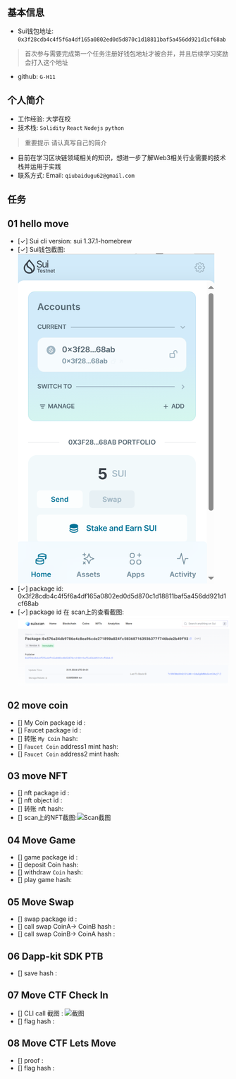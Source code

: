 ## 基本信息
- Sui钱包地址: `0x3f28cdb4c4f5f6a4df165a0802ed0d5d870c1d18811baf5a456dd921d1cf68ab`
> 首次参与需要完成第一个任务注册好钱包地址才被合并，并且后续学习奖励会打入这个地址
- github: `G-H11`

## 个人简介
- 工作经验: 大学在校
- 技术栈: `Solidity` `React` `Nodejs` `python`
> 重要提示 请认真写自己的简介
- 目前在学习区块链领域相关的知识，想进一步了解Web3相关行业需要的技术栈并运用于实践
- 联系方式: Email: `qiubaidugu62@gmail.com` 

## 任务

##   01 hello move  
- [✓] Sui cli version: sui 1.37.1-homebrew
- [✓] Sui钱包截图: ![Sui钱包截图](./images/tp.png)
- [✓] package id: 0x3f28cdb4c4f5f6a4df165a0802ed0d5d870c1d18811baf5a456dd921d1cf68ab
- [✓] package id 在 scan上的查看截图:![Scan截图](./images/jt.png)

##   02 move coin
- [] My Coin package id : 
- [] Faucet package id : 
- [] 转账 `My Coin` hash:
- [] `Faucet Coin` address1 mint hash:
- [] `Faucet Coin` address2 mint hash:

##   03 move NFT
- [] nft package id :
- [] nft object id : 
- [] 转账 nft  hash:
- [] scan上的NFT截图:![Scan截图](./images/你的图片地址)

##   04 Move Game
- [] game package id :
- [] deposit Coin hash:
- [] withdraw `Coin` hash:
- [] play game hash:

##   05 Move Swap
- [] swap package id :
- [] call swap CoinA-> CoinB  hash :
- [] call swap CoinB-> CoinA  hash :

##   06 Dapp-kit SDK PTB
- [] save hash :

##   07 Move CTF Check In
- [] CLI call 截图 : ![截图](./images/你的图片地址)
- [] flag hash :

##   08 Move CTF Lets Move
- [] proof : 
- [] flag hash :
